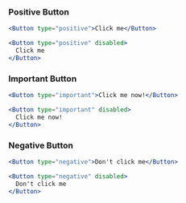 ### Positive Button

```jsx
<Button type="positive">Click me</Button>
```

```jsx
<Button type="positive" disabled>
  Click me
</Button>
```

### Important Button

```jsx
<Button type="important">Click me now!</Button>
```

```jsx
<Button type="important" disabled>
  Click me now!
</Button>
```

### Negative Button

```jsx
<Button type="negative">Don't click me</Button>
```

```jsx
<Button type="negative" disabled>
  Don't click me
</Button>
```
